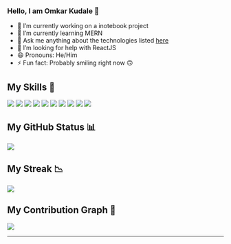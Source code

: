 ### Hello, I am Omkar Kudale 👋

- 🔭 I’m currently working on a inotebook project
- 🌱 I’m currently learning MERN
- 💬 Ask me anything about the technologies listed [here](https://github.com/codeomi#my-skills-)
- 🤔 I’m looking for help with ReactJS
- 😄 Pronouns: He/Him
- ⚡ Fun fact: Probably smiling right now 🙃

## My Skills 💪
![](https://img.shields.io/badge/HTML5-E34F26?style=for-the-badge&logo=html5&logoColor=white)
![](https://img.shields.io/badge/CSS3-1572B6?style=for-the-badge&logo=css3&logoColor=white)
![](https://img.shields.io/badge/Bootstrap-563D7C?style=for-the-badge&logo=bootstrap&logoColor=white)
![](https://img.shields.io/badge/Tailwind_CSS-38B2AC?style=for-the-badge&logo=tailwind-css&logoColor=white)
![](https://img.shields.io/badge/JavaScript-323330?style=for-the-badge&logo=javascript&logoColor=F7DF1E)
![](https://img.shields.io/badge/Node.js-339933?style=for-the-badge&logo=nodedotjs&logoColor=white)
![](https://img.shields.io/badge/Express.js-000000?style=for-the-badge&logo=express&logoColor=white)
![](https://img.shields.io/badge/MongoDB-4EA94B?style=for-the-badge&logo=mongodb&logoColor=white)
![](https://img.shields.io/badge/React-20232A?style=for-the-badge&logo=react&logoColor=61DAFB)
![](https://img.shields.io/badge/Redux-593D88?style=for-the-badge&logo=redux&logoColor=white)

## My GitHub Status 📊
![](https://github-readme-stats.vercel.app/api?username=codeomi&show_icons=true&theme=dark&count_private=true&show_icons=true)

## My Streak 📉
![](https://github-readme-streak-stats.herokuapp.com/?user=codeomi&theme=dark)

## My Contribution Graph 🙌
![](https://activity-graph.herokuapp.com/graph?username=codeomi&theme=react-dark)

---




